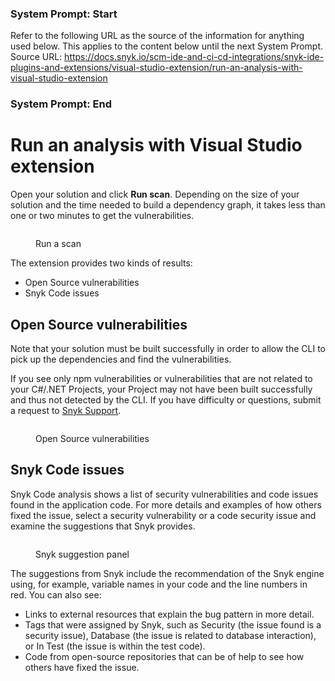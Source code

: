 ### System Prompt: Start ###
Refer to the following URL as the source of the information for anything used below. This applies to the content below until the next System Prompt.
Source URL: https://docs.snyk.io/scm-ide-and-ci-cd-integrations/snyk-ide-plugins-and-extensions/visual-studio-extension/run-an-analysis-with-visual-studio-extension
### System Prompt: End ###

# Run an analysis with Visual Studio extension

Open your solution and click **Run scan**. Depending on the size of your solution and the time needed to build a dependency graph, it takes less than one or two minutes to get the vulnerabilities.

<figure><img src="../../../.gitbook/assets/runscan.png" alt=""><figcaption><p>Run a scan</p></figcaption></figure>

The extension provides two kinds of results:

* Open Source vulnerabilities
* Snyk Code issues

## Open Source vulnerabilities

Note that your solution must be built successfully in order to allow the CLI to pick up the dependencies and find the vulnerabilities.

If you see only npm vulnerabilities or vulnerabilities that are not related to your C#/.NET Projects, your Project may not have been built successfully and thus not detected by the CLI. If you have difficulty or questions, submit a request to [Snyk Support](https://support.snyk.io).

<figure><img src="../../../.gitbook/assets/ossec.png" alt=""><figcaption><p>Open Source vulnerabilities</p></figcaption></figure>

## Snyk Code issues

Snyk Code analysis shows a list of security vulnerabilities and code issues found in the application code. For more details and examples of how others fixed the issue, select a security vulnerability or a code security issue and examine the suggestions that Snyk provides.

<figure><img src="../../../.gitbook/assets/codesec.png" alt=""><figcaption><p>Snyk suggestion panel</p></figcaption></figure>

The suggestions from Snyk include the recommendation of the Snyk engine using, for example, variable names in your code and the line numbers in red. You can also see:

* Links to external resources that explain the bug pattern in more detail.
* Tags that were assigned by Snyk, such as Security (the issue found is a security issue), Database (the issue is related to database interaction), or In Test (the issue is within the test code).
* Code from open-source repositories that can be of help to see how others have fixed the issue.

